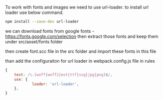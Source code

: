 To work with fonts and images we need to use url-loader. to install url loader use below command.

```bash
npm install --save-dev url-loader
```

we can download fonts from google fonts - https://fonts.google.com/selection
then extract those fonts and keep them under src/asset/fonts folder

then create font.scc file in the src folder and import these fonts in this file

than add the configuraiton for url loader in webpack.config.js file in rules

```js
{
    test: /\.(woff|woff2|eot|ttf|svg|jpg|png)$/,
    use: {
            loader: 'url-loader',
    },
}
```
